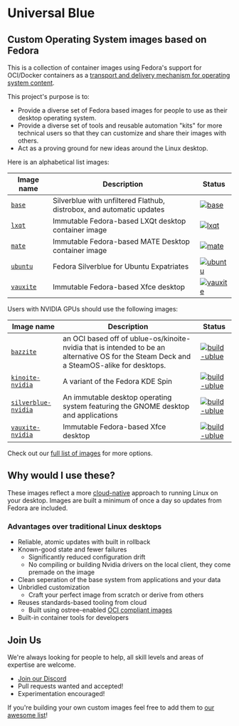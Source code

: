# Universal Blue

## Custom Operating System images based on Fedora

This is a collection of container images using Fedora's support for OCI/Docker containers as a [transport and delivery mechanism for operating system content](https://fedoraproject.org/wiki/Changes/OstreeNativeContainerStable).


This project's purpose is to:

- Provide a diverse set of Fedora based images for people to use as their desktop operating system.
- Provide a diverse set of tools and reusable automation "kits" for more technical users so that they can customize and share their images with others.
- Act as a proving ground for new ideas around the Linux desktop. 

Here is an alphabetical list images:

| Image name | Description | Status | 
| ---------- | ----------- | ------ | 
| [`base`](https://github.com/ublue-os/base) | Silverblue with unfiltered Flathub, distrobox, and automatic updates |  [![base](https://github.com/ublue-os/base/actions/workflows/build.yml/badge.svg)](https://github.com/ublue-os/base/actions/workflows/build.yml) |
| [`lxqt`](https://github.com/ublue-os/lxqt) | Immutable Fedora-based LXQt desktop container image  | [![lxqt](https://github.com/ublue-os/lxqt/actions/workflows/build.yml/badge.svg)](https://github.com/ublue-os/lxqt/actions/workflows/build.yml) |
| [`mate`](https://github.com/ublue-os/mate) | Immutable Fedora-based MATE Desktop container image | [![mate](https://github.com/ublue-os/mate/actions/workflows/build.yml/badge.svg)](https://github.com/ublue-os/mate/actions/workflows/build.yml) |
| [`ubuntu`](https://github.com/ublue-os/ubuntu) | Fedora Silverblue for Ubuntu Expatriates | [![ubuntu](https://github.com/ublue-os/ubuntu/actions/workflows/build.yml/badge.svg)](https://github.com/ublue-os/ubuntu/actions/workflows/build.yml) |
| [`vauxite`](https://github.com/ublue-os/vauxite) | Immutable Fedora-based Xfce desktop | [![vauxite](https://github.com/ublue-os/vauxite/actions/workflows/build.yml/badge.svg)](https://github.com/ublue-os/vauxite/actions/workflows/build.yml) |

Users with NVIDIA GPUs should use the following images: 

| Image name | Description | Status | 
| ---------- | ----------- | ------ | 
| [`bazzite`](https://github.com/ublue-os/bazzite) | an OCI based off of ublue-os/kinoite-nvidia that is intended to be an alternative OS for the Steam Deck and a SteamOS-alike for desktops.  | [![build-ublue](https://github.com/ublue-os/bazzite/actions/workflows/build.yml/badge.svg)](https://github.com/ublue-os/bazzite/actions/workflows/build.yml) |
| [`kinoite-nvidia`](https://github.com/ublue-os/nvidia) | A variant of the Fedora KDE Spin | [![build-ublue](https://github.com/ublue-os/nvidia/actions/workflows/build.yml/badge.svg)](https://github.com/ublue-os/nvidia/actions/workflows/build.yml) |
| [`silverblue-nvidia`](https://github.com/ublue-os/nvidia) | An immutable desktop operating system featuring the GNOME desktop and applications | [![build-ublue](https://github.com/ublue-os/nvidia/actions/workflows/build.yml/badge.svg)](https://github.com/ublue-os/nvidia/actions/workflows/build.yml) |
| [`vauxite-nvidia`](https://github.com/ublue-os/nvidia) | Immutable Fedora-based Xfce desktop | [![build-ublue](https://github.com/ublue-os/nvidia/actions/workflows/build.yml/badge.svg)](https://github.com/ublue-os/nvidia/actions/workflows/build.yml) |

Check out our [full list of images](https://github.com/orgs/ublue-os/packages) for more options.

## Why would I use these?

These images reflect a more [cloud-native](https://www.youtube.com/watch?v=vZ1LRe_foJY) approach to running Linux on your desktop. Images are built a minimum of once a day so updates from Fedora are included.

### Advantages over traditional Linux desktops 

- Reliable, atomic updates with built in rollback
- Known-good state and fewer failures
  - Significantly reduced configuration drift
  - No compiling or building Nvidia drivers on the local client, they come premade on the image
- Clean seperation of the base system from applications and your data
- Unbridled customization
  - Craft your perfect image from scratch or derive from others   
- Reuses standards-based tooling from cloud
  - Built using ostree-enabled [OCI compliant images](https://opencontainers.org/) 
- Built-in container tools for developers

## Join Us

We're always looking for people to help, all skill levels and areas of expertise are welcome.

- [Join our Discord](https://discord.gg/WEu6BdFEtp)
- Pull requests wanted and accepted!
- Experimentation encouraged!

If you're building your own custom images feel free to add them to [our awesome list](https://github.com/ublue-os/awesome-custom-images)!
